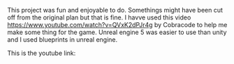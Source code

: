 This project was fun and enjoyable to do. Somethings might have been cut off from the original plan but that is fine. I havve used this video https://www.youtube.com/watch?v=QVxK2dPJr4g by Cobracode to help me make some thing for the game. Unreal engine 5 was easier to use than unity and I used blueprints in unreal engine.

This is the youtube link: 
